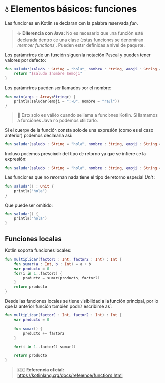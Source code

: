 # :droplet: Elementos básicos: funciones

Las funciones en Kotlin se declaran con la palabra reservada _fun_.

>:coffee: **Diferencia con Java:** No es necesario que una función esté declarada dentro de una clase (estas funciones se denominan _member functions_). Pueden estar definidas a nivel de paquete.

Los parámetros de un función siguen la notación Pascal y pueden tener valores por defecto:

```kotlin
fun saludar(saludo : String = "hola", nombre : String, emoji : String = ":-)") : String {
    return "$saludo $nombre $emoji"
}
```

Los parámetros pueden ser llamados por el nombre:

```kotlin
fun main(args : Array<String>) {
    println(saludar(emoji = ":-D", nombre = "raul"))
}
```

>:rotating_light: Esto solo es válido cuando se llama a funciones Kotlin. Si llamamos a funciónes Java no podemos utilizarlo.

Si el cuerpo de la función consta solo de una expresión (como es el caso anterior) podemos declararla así:

```kotlin
fun saludar(saludo : String = "hola", nombre : String, emoji : String = ":-)") : String = "$saludo $nombre $emoji"
```

Incluso podemos prescindir del tipo de retorno ya que se infiere de la expresión:

```kotlin
fun saludar(saludo : String = "hola", nombre : String, emoji : String = ":-)") = "$saludo $nombre $emoji"
```

Las funciones que no retornan nada tiene el tipo de retorno especial _Unit_ :

```kotlin
fun saludar() : Unit {
    println("hola")
}
```

Que puede ser omitido:

```kotlin
fun saludar() {
    println("hola")
}
```

## Funciones locales

Kotlin soporta funciones locales:

```kotlin
fun multiplicar(factor1 : Int, factor2 : Int) : Int {
    fun sumar(a : Int, b : Int) = a + b
    var producto = 0
    for(i in 1..factor1) {
        producto = sumar(producto, factor2)
    }
    return producto
}
```

Desde las funciones locales se tiene visibilidad a la función principal, por lo que la anterior función también podría escribirse así:

```kotlin
fun multiplicar(factor1 : Int, factor2 : Int) : Int {
    var producto = 0

    fun sumar() {
        producto += factor2
    }

    for(i in 1..factor1) sumar()

    return producto
}
```

>:ru: **Referencia oficial:** https://kotlinlang.org/docs/reference/functions.html